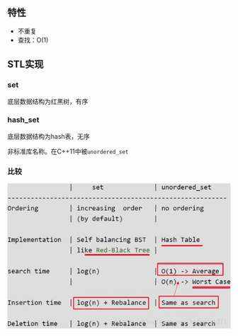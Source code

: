 ## 特性

- 不重复 
- 查找：O(1)

## STL实现

### set 

 底层数据结构为红黑树，有序

### hash_set

 底层数据结构为hash表，无序

非标准库名称。在C++11中被`unordered_set`

### 比较

 ![è¿éåå¾çæè¿°](../../../../assets/20180906204853658.jpg) 

